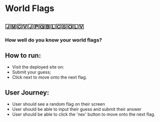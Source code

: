 # World Flags

## 🇯🇲🇨🇻🇯🇵🇬🇧🇱🇨🇸🇴🇱🇻
### How well do you know your world flags?

## How to run:
- Visit the deployed site on:
- Submit your guess;
- Click next to move onto the next flag.

## User Journey:
- User should see a random flag on their screen
- User should be able to input their guess and submit their answer
- User should be able to click the 'nex' button to move onto the next flag.
